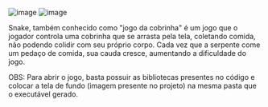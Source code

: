 ![image](https://user-images.githubusercontent.com/104333277/227615820-ba8dc7a0-de7a-4594-a496-16923c9e39f3.png)
![image](https://user-images.githubusercontent.com/104333277/227618047-48df7f44-ee22-47d1-ab54-0055679e0fe5.png)

  Snake, também conhecido como "jogo da cobrinha" é um jogo que o jogador controla uma cobrinha que se arrasta pela tela, coletando comida, não podendo colidir com seu próprio corpo. Cada vez que a serpente come um pedaço de comida, sua cauda cresce, aumentando a dificuldade do jogo. 
  
 OBS: Para abrir o jogo, basta possuir as bibliotecas presentes no código e colocar a tela de fundo (imagem presente no projeto) na mesma pasta que o executável gerado.
